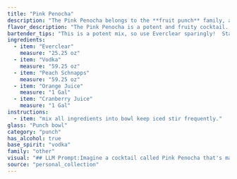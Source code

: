 ```yaml
---
title: "Pink Penocha"
description: "The Pink Penocha belongs to the **fruit punch** family, a vibrant and playful category often associated with parties and gatherings. Its origins are likely a modern, home-brewed concoction, mixing popular spirits and fruit juices for a sweet and refreshing flavor profile. "
flavor_description: "The Pink Penocha is a potent and fruity cocktail.  The Everclear provides a strong, almost fiery base, while the vodka adds a clean, neutral note.  Peach schnapps brings a sweet, juicy peach flavor, balanced by the tartness of cranberry and orange juice.  The result is a brightly colored drink that's both sweet and tangy, with a lingering alcohol warmth. "
bartender_tips: "This is a potent mix, so use Everclear sparingly!  Start with a small amount and adjust to taste.  You can also use a high-quality vodka for a smoother flavor.  Ensure the cranberry juice is chilled for a crisp, refreshing taste. Shake well to combine and chill, and don't forget a fun garnish like an orange slice or maraschino cherry. "
ingredients:
  - item: "Everclear"
    measure: "25.25 oz"
  - item: "Vodka"
    measure: "59.25 oz"
  - item: "Peach Schnapps"
    measure: "59.25 oz"
  - item: "Orange Juice"
    measure: "1 Gal"
  - item: "Cranberry Juice"
    measure: "1 Gal"
instructions:
  - item: "mix all ingredients into bowl keep iced stir frequently."
glass: "Punch bowl"
category: "punch"
has_alcohol: true
base_spirit: "vodka"
family: "other"
visual: "## LLM Prompt:Imagine a cocktail called Pink Penocha that's made with a base of Everclear, Vodka, and Peach Schnapps, then topped with Orange Juice and Cranberry Juice. **Describe the visual appearance of this cocktail, focusing on the following:*** **Color:** What is the overall color of the cocktail? Is it a vibrant pink, a muted blush, or something else entirely?* **Texture:** Is it clear and smooth, or cloudy and slightly viscous? Is there any layering or separation visible?* **Garnish:**  What type of garnish would best complement this cocktail's color and flavors? * **Glass:** Would it be best served in a tall glass, a coupe, or something else?**Remember to be descriptive and evocative in your language, painting a picture with your words.** "
source: "personal_collection"
---
```


